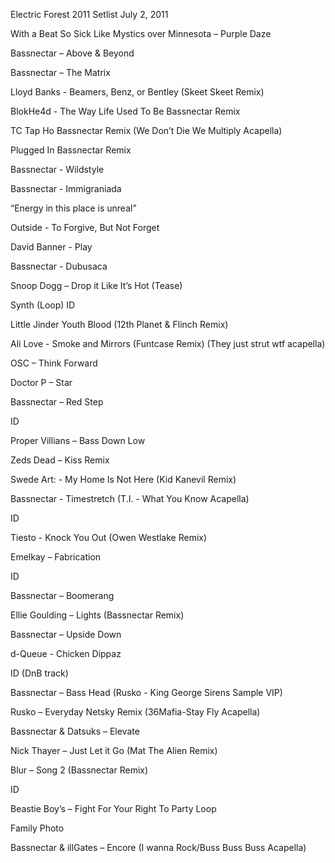 Electric Forest 2011 Setlist July 2, 2011

With a Beat So Sick Like Mystics over Minnesota – Purple Daze

Bassnectar – Above & Beyond

Bassnectar – The Matrix

Lloyd Banks - Beamers, Benz, or Bentley (Skeet Skeet Remix)

BlokHe4d - The Way Life Used To Be Bassnectar Remix

TC Tap Ho Bassnectar Remix (We Don’t Die We Multiply Acapella)

Plugged In Bassnectar Remix

Bassnectar - Wildstyle

Bassnectar - Immigraniada

“Energy in this place is unreal”

Outside - To Forgive, But Not Forget

David Banner - Play

Bassnectar - Dubusaca

Snoop Dogg – Drop it Like It’s Hot (Tease)

Synth (Loop) ID

Little Jinder Youth Blood (12th Planet & Flinch Remix)

Ali Love - Smoke and Mirrors (Funtcase Remix) (They just strut wtf acapella)

OSC – Think Forward

Doctor P – Star

Bassnectar – Red Step

ID

Proper Villians – Bass Down Low

Zeds Dead – Kiss Remix

Swede Art: - My Home Is Not Here (Kid Kanevil Remix)

Bassnectar - Timestretch (T.I. - What You Know Acapella)

ID

Tiesto - Knock You Out (Owen Westlake Remix)

Emelkay – Fabrication

ID

Bassnectar – Boomerang

Ellie Goulding – Lights (Bassnectar Remix)

Bassnectar – Upside Down

d-Queue - Chicken Dippaz

ID (DnB track)

Bassnectar – Bass Head (Rusko - King George Sirens Sample VIP)

Rusko – Everyday Netsky Remix (36Mafia-Stay Fly Acapella)

Bassnectar & Datsuks – Elevate

Nick Thayer – Just Let it Go (Mat The Alien Remix)

Blur – Song 2 (Bassnectar Remix)

ID

Beastie Boy’s – Fight For Your Right To Party Loop

Family Photo

Bassnectar & illGates – Encore (I wanna Rock/Buss Buss Buss Acapella)

